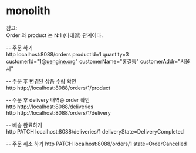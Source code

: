 # monolith
참고:  
Order 와 product 는 N:1 (다대일) 관계이다.  



-- 주문 하기  
http localhost:8088/orders productId=1 quantity=3 customerId="1@uengine.org" customerName="홍길동" customerAddr="서울시"

-- 주문 후 변경된 상품 수량 확인  
http http://localhost:8088/orders/1/product  

-- 주문 후 delivery 내역중 order  확인  
http http://localhost:8088/deliveries  
http http://localhost:8088/orders/1/delivery  

-- 배송 완료하기  
http PATCH localhost:8088/deliveries/1 deliveryState=DeliveryCompleted


-- 주문 취소 하기
http PATCH localhost:8088/orders/1 state=OrderCancelled

